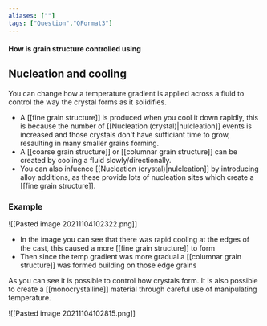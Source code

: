 ```yaml
---
aliases: [""]
tags: ["Question","QFormat3"]
---
```


#### How is grain structure controlled using
## Nucleation and cooling
You can change how a temperature gradient is applied across a fluid to control the way the crystal forms as it solidifies.

- A [[fine grain structure]] is produced when you cool it down rapidly, this is because the number of [[Nucleation (crystal)|nulcleation]] events is increased and those crystals don't have sufficiant time to grow, resaulting in many smaller grains forming.
- A [[coarse grain structure]] or [[columnar grain structure]] can be created by cooling a fluid slowly/directionally.
- You can also infuence [[Nucleation (crystal)|nulcleation]] by introducing alloy additions, as these provide lots of nucleation sites which create a [[fine grain structure]].

### Example
![[Pasted image 20211104102322.png]]
- In the image you can see that there was rapid cooling at the edges of the cast, this caused a more [[fine grain structure]] to form
- Then since the temp gradient was more gradual a [[columnar grain structure]] was formed building on those edge grains

As you can see it is possible to control how crystals form. It is also possible to create a [[monocrystalline]] material through careful use of manipulating temperature.

![[Pasted image 20211104102815.png]]
